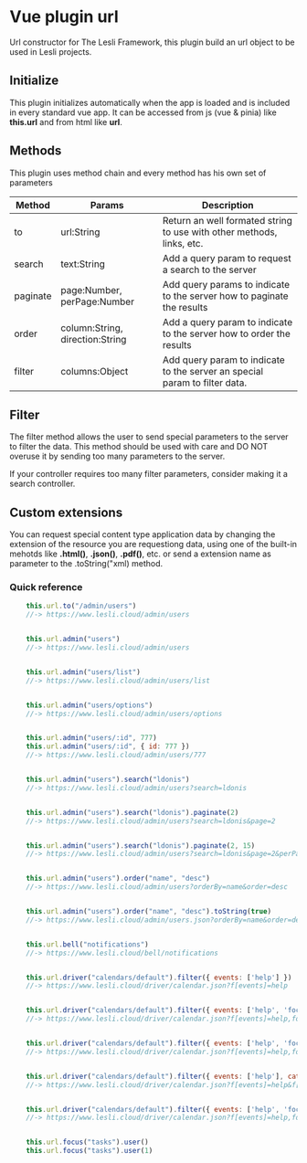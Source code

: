 # Vue plugin url
Url constructor for The Lesli Framework, this plugin build an url object to be used in Lesli projects.

## Initialize
This plugin initializes automatically when the app is loaded and is included in every standard vue app.
It can be accessed from js (vue & pinia) like **this.url** and from html like **url**.

## Methods
This plugin uses method chain and every method has his own set of parameters

| Method | Params       | Description |
|---     |---           |---          |
| to     | url:String   | Return an well formated string to use with other methods, links, etc. |
| search | text:String  | Add a query param to request a search to the server|
| paginate | page:Number, perPage:Number | Add query params to indicate to the server how to paginate the results  |
| order  | column:String, direction:String | Add a query param to indicate to the server how to order the results  |
| filter | columns:Object | Add query param to indicate to the server an special param to filter data. |


## Filter 
The filter method allows the user to send special parameters to the server to filter the data. This method should be used with care and DO NOT overuse it by sending too many parameters to the server.

If your controller requires too many filter parameters, consider making it a search controller.


## Custom extensions 
You can request special content type application data by changing the extension of the resource you are requestiong data, using one of the built-in mehotds like __.html()__, __.json()__, __.pdf()__, etc. or send a extension name as parameter to the .toString("xml) method.

### Quick reference

```js
    this.url.to("/admin/users")
    //-> https://www.lesli.cloud/admin/users


    this.url.admin("users")
    //-> https://www.lesli.cloud/admin/users


    this.url.admin("users/list")
    //-> https://www.lesli.cloud/admin/users/list


    this.url.admin("users/options")
    //-> https://www.lesli.cloud/admin/users/options


    this.url.admin("users/:id", 777)
    this.url.admin("users/:id", { id: 777 })
    //-> https://www.lesli.cloud/admin/users/777


    this.url.admin("users").search("ldonis")
    //-> https://www.lesli.cloud/admin/users?search=ldonis


    this.url.admin("users").search("ldonis").paginate(2)
    //-> https://www.lesli.cloud/admin/users?search=ldonis&page=2


    this.url.admin("users").search("ldonis").paginate(2, 15)
    //-> https://www.lesli.cloud/admin/users?search=ldonis&page=2&perPage=15


    this.url.admin("users").order("name", "desc")
    //-> https://www.lesli.cloud/admin/users?orderBy=name&order=desc


    this.url.admin("users").order("name", "desc").toString(true)
    //-> https://www.lesli.cloud/admin/users.json?orderBy=name&order=desc


    this.url.bell("notifications")
    //-> https://www.lesli.cloud/bell/notifications


    this.url.driver("calendars/default").filter({ events: ['help'] })
    //-> https://www.lesli.cloud/driver/calendar.json?f[events]=help


    this.url.driver("calendars/default").filter({ events: ['help', 'focus'] })
    //-> https://www.lesli.cloud/driver/calendar.json?f[events]=help,focus


    this.url.driver("calendars/default").filter({ events: ['help', 'focus', 'driver'] })
    //-> https://www.lesli.cloud/driver/calendar.json?f[events]=help,focus,driver


    this.url.driver("calendars/default").filter({ events: ['help'], categories: ['cat1'] })
    //-> https://www.lesli.cloud/driver/calendar.json?f[events]=help&f[categories]=cat1


    this.url.driver("calendars/default").filter({ events: ['help', 'focus'], categories: ['cat1', 'cat2'] })
    //-> https://www.lesli.cloud/driver/calendar.json?f[events]=help,focus&f[categories]=cat1,cat2


    this.url.focus("tasks").user()
    this.url.focus("tasks").user(1)
```



